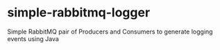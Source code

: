 # simple-rabbitmq-logger
Simple RabbitMQ pair of Producers and Consumers to generate logging events using Java
